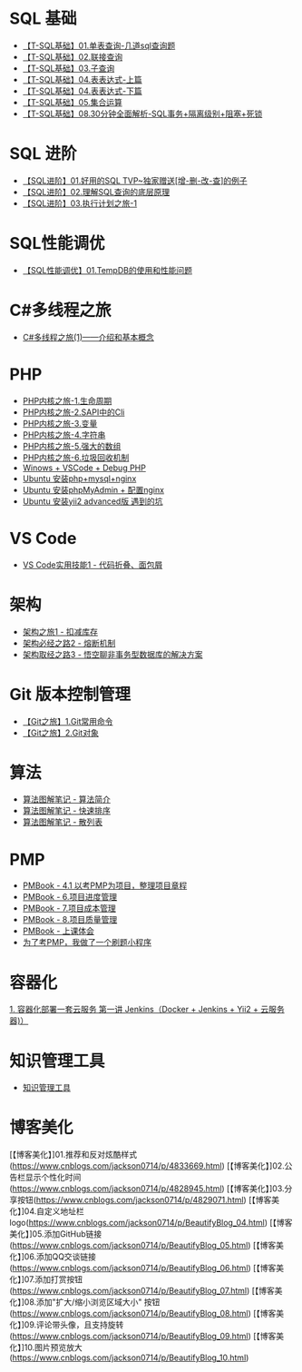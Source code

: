 
# SQL 基础
- [【T-SQL基础】01.单表查询-几道sql查询题](http://www.cnblogs.com/jackson0714/p/TSQLFundamentals_01.html)
- [【T-SQL基础】02.联接查询](http://www.cnblogs.com/jackson0714/p/TSQLFundamentals_02.html)
- [【T-SQL基础】03.子查询](http://www.cnblogs.com/jackson0714/p/TSQLFundamentals_03.html)
- [【T-SQL基础】04.表表达式-上篇](http://www.cnblogs.com/jackson0714/p/TSQLFundamentals_04_part1.html)
- [【T-SQL基础】04.表表达式-下篇](http://www.cnblogs.com/jackson0714/p/TSQLFundamentals_04_part2.html)
- [【T-SQL基础】05.集合运算](http://www.cnblogs.com/jackson0714/p/TSQLFundamentals_05.html)
- [【T-SQL基础】08.30分钟全面解析-SQL事务+隔离级别+阻塞+死锁](http://www.cnblogs.com/jackson0714/p/TSQLFundamentals_08.html)

# SQL 进阶
- [【SQL进阶】01.好用的SQL TVP~独家赠送[增-删-改-查]的例子](http://www.cnblogs.com/jackson0714/p/SQL_TVP.html)
- [【SQL进阶】02.理解SQL查询的底层原理](http://www.cnblogs.com/jackson0714/p/SQL_Query_Mechanism.html)
- [【SQL进阶】03.执行计划之旅-1 ](http://www.cnblogs.com/jackson0714/p/SQL_ExecutePlan1.html)

# SQL性能调优
- [【SQL性能调优】01.TempDB的使用和性能问题](http://www.cnblogs.com/jackson0714/p/TSQL_TempDB.html)

# C#多线程之旅
- [C#多线程之旅(1)——介绍和基本概念](http://www.cnblogs.com/jackson0714/p/5100372.html)

# PHP
- [PHP内核之旅-1.生命周期](http://www.cnblogs.com/jackson0714/p/PHP_1.html)
- [PHP内核之旅-2.SAPI中的Cli](http://www.cnblogs.com/jackson0714/p/php2.html)
- [PHP内核之旅-3.变量](http://www.cnblogs.com/jackson0714/p/php3.html)
- [PHP内核之旅-4.字符串](http://www.cnblogs.com/jackson0714/p/php4.html)
- [PHP内核之旅-5.强大的数组](http://www.cnblogs.com/jackson0714/p/php5.html)
- [PHP内核之旅-6.垃圾回收机制](https://www.cnblogs.com/jackson0714/p/php6.html)
- [Winows + VSCode + Debug PHP](https://www.cnblogs.com/jackson0714/p/php_debug.html)
- [Ubuntu 安装php+mysql+nginx](https://www.cnblogs.com/jackson0714/p/php_mysql_nginx.html)
- [Ubuntu 安装phpMyAdmin + 配置nginx](https://www.cnblogs.com/jackson0714/p/phpMyAdmin.html)
- [Ubuntu 安装yii2 advanced版 遇到的坑](https://www.cnblogs.com/jackson0714/p/install_yii2.html)

# VS Code
- [VS Code实用技能1 - 代码折叠、面包屑](https://www.cnblogs.com/jackson0714/p/VSCode1.html)

# 架构
- [架构之旅1 - 扣减库存](https://www.cnblogs.com/jackson0714/p/Architecture1.html)
- [架构必经之路2 - 熔断机制](https://www.cnblogs.com/jackson0714/p/Architecture2.html)
- [架构取经之路3 - 悟空聊非事务型数据库的解决方案](https://www.cnblogs.com/jackson0714/p/Architecture3.html)

# Git 版本控制管理 
- [【Git之旅】1.Git常用命令](https://www.cnblogs.com/jackson0714/p/git-command.html)   
- [【Git之旅】2.Git对象](https://www.cnblogs.com/jackson0714/p/git-object.html)

# 算法
- [算法图解笔记 - 算法简介](https://www.cnblogs.com/jackson0714/p/algorithm_schema1.html)
- [算法图解笔记 - 快速排序](https://www.cnblogs.com/jackson0714/p/algorithm_schema2.html)
- [算法图解笔记 - 散列表 ](https://www.cnblogs.com/jackson0714/p/algorithm_schema3.html)

# PMP
- [PMBook - 4.1 以考PMP为项目，整理项目章程](https://www.cnblogs.com/jackson0714/p/pmp4_1.html) 
- [PMBook - 6.项目进度管理](https://www.cnblogs.com/jackson0714/p/pmp1.html)  
- [PMBook - 7.项目成本管理](https://www.cnblogs.com/jackson0714/p/pmp2.html)   
- [PMBook - 8.项目质量管理](https://www.cnblogs.com/jackson0714/p/pmp3.html) 
- [PMBook - 上课体会](https://www.cnblogs.com/jackson0714/p/pmp_lesson_1.html) 
- [为了考PMP，我做了一个刷题小程序](https://www.cnblogs.com/jackson0714/p/weapp.html) 

# 容器化
[1. 容器化部署一套云服务 第一讲 Jenkins（Docker + Jenkins + Yii2 + 云服务器)）](https://www.cnblogs.com/jackson0714/p/deploy1.html)

# 知识管理工具
- [知识管理工具](https://www.cnblogs.com/jackson0714/p/birddoc.html) 

# 博客美化
[【博客美化】]01.推荐和反对炫酷样式(https://www.cnblogs.com/jackson0714/p/4833669.html)
[【博客美化】]02.公告栏显示个性化时间(https://www.cnblogs.com/jackson0714/p/4828945.html)
[【博客美化】]03.分享按钮(https://www.cnblogs.com/jackson0714/p/4829071.html)
[【博客美化】]04.自定义地址栏logo(https://www.cnblogs.com/jackson0714/p/BeautifyBlog_04.html)
[【博客美化】]05.添加GitHub链接(https://www.cnblogs.com/jackson0714/p/BeautifyBlog_05.html)
[【博客美化】]06.添加QQ交谈链接(https://www.cnblogs.com/jackson0714/p/BeautifyBlog_06.html)
[【博客美化】]07.添加打赏按钮(https://www.cnblogs.com/jackson0714/p/BeautifyBlog_07.html)
[【博客美化】]08.添加"扩大/缩小浏览区域大小" 按钮(https://www.cnblogs.com/jackson0714/p/BeautifyBlog_08.html)
[【博客美化】]09.评论带头像，且支持旋转(https://www.cnblogs.com/jackson0714/p/BeautifyBlog_09.html)
[【博客美化】]10.图片预览放大(https://www.cnblogs.com/jackson0714/p/BeautifyBlog_10.html)
